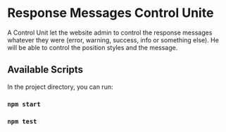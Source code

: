 # Response Messages Control Unite
A Control Unit let the website admin to control the response messages whatever they were (error, warning, success, info or something else).
He will be able to control the position styles and the message.  

## Available Scripts

In the project directory, you can run:

### `npm start`

### `npm test`
